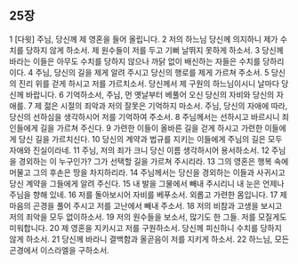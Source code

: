## 25장
1 [다윗] 주님, 당신께 제 영혼을 들어 올립니다.
2 저의 하느님 당신께 의지하니 제가 수치를 당하지 않게 하소서. 제 원수들이 저를 두고 기뻐 날뛰지 못하게 하소서.
3 당신께 바라는 이들은 아무도 수치를 당하지 않으나 까닭 없이 배신하는 자들은 수치를 당하리이다.
4 주님, 당신의 길을 제게 알려 주시고 당신의 행로를 제게 가르쳐 주소서.
5 당신의 진리 위를 걷게 하시고 저를 가르치소서. 당신께서 제 구원의 하느님이시니 날마다 당신께 바랍니다.
6 기억하소서, 주님, 먼 옛날부터 베풀어 오신 당신의 자비와 당신의 자애를.
7 제 젊은 시절의 죄악과 저의 잘못은 기억하지 마소서. 주님, 당신의 자애에 따라, 당신의 선하심을 생각하시어 저를 기억하여 주소서.
8 주님께서는 선하시고 바르시니 죄인들에게 길을 가르쳐 주신다.
9 가련한 이들이 올바른 길을 걷게 하시고 가련한 이들에게 당신 길을 가르치신다.
10 당신의 계약과 법규를 지키는 이들에게 주님의 길은 모두 자애와 진실이라네.
11 주님, 저의 죄가 크니 당신 이름 생각하시어 용서하소서.
12 주님을 경외하는 이 누구인가? 그가 선택할 길을 가르쳐 주시리라.
13 그의 영혼은 행복 속에 머물고 그의 후손은 땅을 차지하리라.
14 주님께서는 당신을 경외하는 이들과 사귀시고 당신 계약을 그들에게 알려 주신다.
15 내 발을 그물에서 빼내 주시리니 내 눈은 언제나 주님을 향해 있네.
16 저를 돌아보시어 자비를 베푸소서. 외롭고 가련한 몸입니다.
17 제 마음의 곤경을 풀어 주시고 저를 고난에서 빼내 주소서.
18 저의 비참과 고생을 보시고 저의 죄악을 모두 없이하소서.
19 저의 원수들을 보소서, 많기도 한 그들. 저를 모질게도 미워합니다.
20 제 영혼을 지키시고 저를 구원하소서. 당신께 피신하니 수치를 당하지 않게 하소서.
21 당신께 바라니 결백함과 올곧음이 저를 지키게 하소서.
22 하느님, 모든 곤경에서 이스라엘을 구하소서.
